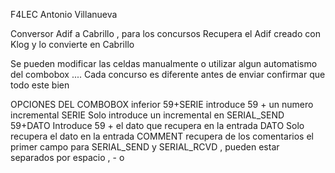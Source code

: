 F4LEC Antonio Villanueva

Conversor Adif a Cabrillo , para los concursos 
Recupera el Adif creado con Klog y lo convierte en Cabrillo

Se pueden modificar las celdas manualmente o utilizar algun
automatismo del combobox .... 
Cada concurso es diferente antes de enviar confirmar que todo este bien 

OPCIONES DEL COMBOBOX inferior
59+SERIE introduce 59 + un numero incremental 
SERIE Solo introduce un incremental en SERIAL_SEND
59+DATO Introduce 59 + el dato que recupera en la entrada 
DATO Solo recupera el dato en la entrada 
COMMENT recupera de los comentarios el primer campo para SERIAL_SEND
y SERIAL_RCVD , pueden estar separados por espacio , - o 

